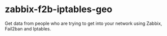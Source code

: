 # zabbix-f2b-iptables-geo
Get data from people who are trying to get into your network using Zabbix, Fail2ban and Iptables.
